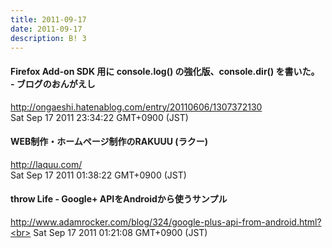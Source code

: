 ```yaml
---
title: 2011-09-17
date: 2011-09-17
description: B! 3
---
```


####  Firefox Add-on SDK 用に console.log() の強化版、console.dir() を書いた。 - ブログのおんがえし
http://ongaeshi.hatenablog.com/entry/20110606/1307372130<br>
Sat Sep 17 2011 23:34:22 GMT+0900 (JST)<br>


#### WEB制作・ホームページ制作のRAKUUU (ラクー)
http://laquu.com/<br>
Sat Sep 17 2011 01:38:22 GMT+0900 (JST)<br>


#### throw Life - Google+ APIをAndroidから使うサンプル
http://www.adamrocker.com/blog/324/google-plus-api-from-android.html?<br>
Sat Sep 17 2011 01:21:08 GMT+0900 (JST)<br>


